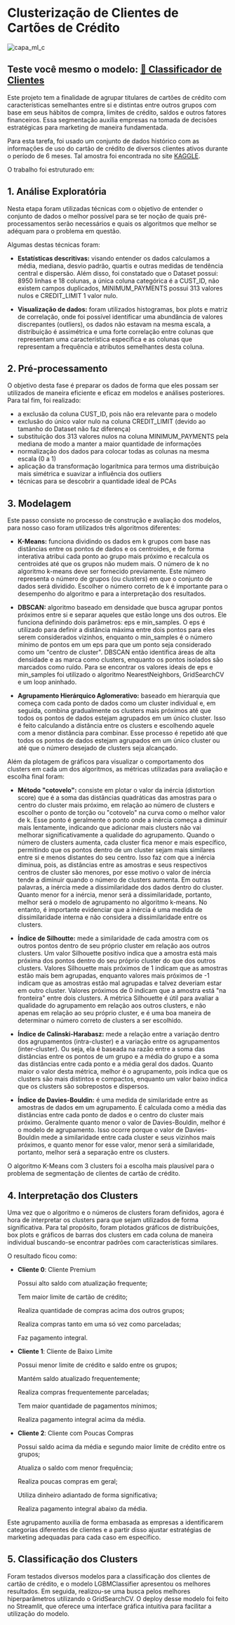 # Clusterização de Clientes de Cartões de Crédito

![capa_ml_c](https://github.com/Cassiophysics/ML_clustering_credit_card/assets/108491443/c9ce7ac3-d02d-4913-a148-5b5b3f485004)

## Teste você mesmo o modelo: [🎯 Classificador de Clientes](https://cassiophysics-ml-clustering-credit-card-streamlitapp-i9mqcy.streamlit.app/)

Este projeto tem a finalidade de agrupar titulares de cartões de crédito com características semelhantes entre si e  distintas entre outros grupos com base em seus hábitos de compra, limites de crédito, saldos e outros fatores financeiros. Essa segmentação auxilia empresas na tomada de decisões estratégicas para marketing de maneira fundamentada.

Para esta tarefa, foi usado um conjunto de dados histórico com as informações de uso do cartão de crédito de diversos clientes ativos durante o período de 6 meses. Tal amostra foi encontrada no site [KAGGLE](https://www.kaggle.com/datasets/arjunbhasin2013/ccdata).

O trabalho foi estruturado em:

## 1. Análise Exploratória

Nesta etapa foram utilizadas técnicas com o objetivo de entender o conjunto de dados o melhor possível para se ter noção de quais pré-processamentos serão necessários e quais os algoritmos que melhor se  adéquam para o problema em questão.

Algumas destas técnicas foram:

- **Estatísticas descritivas:** visando entender os dados calculamos a média, mediana, desvio padrão, quartis e outras medidas de tendência central e dispersão. Além disso, foi constatado que o Dataset possui: 8950 linhas e 18 colunas, a única coluna categórica é a CUST_ID, não existem campos duplicados, MINIMUM_PAYMENTS possui 313 valores nulos e CREDIT_LIMIT 1 valor nulo.

- **Visualização de dados:** foram utilizados histogramas, box plots e matriz de correlação, onde foi possível identificar uma abundância de valores discrepantes (outliers), os dados não estavam na mesma escala, a distribuição é assimétrica e uma forte correlação entre colunas que representam uma característica específica e as colunas que representam a frequência e atributos semelhantes desta coluna.


## 2. Pré-processamento

O objetivo desta fase é preparar os dados de forma que eles possam ser utilizados de maneira eficiente e eficaz em modelos e análises posteriores.
Para tal fim, foi realizado:
- a exclusão da coluna CUST_ID, pois não era relevante para o modelo
- exclusão do único valor nulo na coluna CREDIT_LIMIT (devido ao tamanho do Dataset não faz diferença)
- substituição dos 313 valores nulos na coluna MINIMUM_PAYMENTS pela mediana de modo a manter a maior quantidade de informações
- normalização dos dados para colocar todas as colunas na mesma escala (0 a 1)
- aplicação da transformação logarítmica para termos uma distribuição mais simétrica e suavizar a influência dos outliers
- técnicas para se descobrir a quantidade ideal de PCAs

## 3. Modelagem

Este passo consiste no processo de construção e avaliação dos modelos, para nosso caso foram utilizados três algoritmos diferentes:

- **K-Means:** funciona dividindo os dados em k grupos com base nas distâncias entre os pontos de dados e os centroides, e de forma interativa atribui cada ponto ao grupo mais próximo e recalcula os centroides até que os grupos não mudem mais. O número de k no algoritmo k-means deve ser fornecido previamente. Este número representa o número de grupos (ou clusters) em que o conjunto de dados será dividido. Escolher o número correto de k é importante para o desempenho do algoritmo e para a interpretação dos resultados.

- **DBSCAN:** algoritmo baseado em densidade que busca agrupar pontos próximos entre si e separar aqueles que estão longe uns dos outros. Ele funciona definindo dois parâmetros: eps e min_samples. O eps é utilizado para definir a distância máxima entre dois pontos para eles serem considerados vizinhos, enquanto o min_samples é o número mínimo de pontos em um eps para que um ponto seja considerado como um "centro de cluster". DBSCAN então identifica áreas de alta densidade e as marca como clusters, enquanto os pontos isolados são marcados como ruído. Para se encontrar os valores ideais de eps e min_samples foi utilizado o algoritmo NearestNeighbors, GridSearchCV e um loop aninhado.

- **Agrupamento Hierárquico Aglomerativo:** baseado em hierarquia que começa com cada ponto de dados como um cluster individual e, em seguida, combina gradualmente os clusters mais próximos até que todos os pontos de dados estejam agrupados em um único cluster. Isso é feito calculando a distância entre os clusters e escolhendo aquele com a menor distância para combinar. Esse processo é repetido até que todos os pontos de dados estejam agrupados em um único cluster ou até que o número desejado de clusters seja alcançado.

Além da plotagem de gráficos para visualizar o comportamento dos clusters em cada um dos algoritmos, as métricas utilizadas para avaliação e escolha final foram: 

- **Método "cotovelo":** consiste em plotar o valor da inércia (distortion score) que é a soma das distâncias quadráticas das amostras para o centro do cluster mais próximo, em relação ao número de clusters e escolher o ponto de torção ou "cotovelo" na curva como o melhor valor de k. Esse ponto é geralmente o ponto onde a inércia começa a diminuir mais lentamente, indicando que adicionar mais clusters não vai melhorar significativamente a qualidade do agrupamento. Quando o número de clusters aumenta, cada cluster fica menor e mais específico, permitindo que os pontos dentro de um cluster sejam mais similares entre si e menos distantes do seu centro. Isso faz com que a inércia diminua, pois, as distâncias entre as amostras e seus respectivos centros de cluster são menores, por esse motivo o valor de inércia tende a diminuir quando o número de clusters aumenta. Em outras palavras, a inércia mede a dissimilaridade dos dados dentro do cluster. Quanto menor for a inércia, menor será a dissimilaridade, portanto, melhor será o modelo de agrupamento no algoritmo k-means. No entanto, é importante evidenciar que a inércia é uma medida de dissimilaridade interna e não considera a dissimilaridade entre os clusters.

- **Índice de Silhoutte:** mede a similaridade de cada amostra com os outros pontos dentro de seu próprio cluster em relação aos outros clusters. Um valor Silhouette positivo indica que a amostra está mais próxima dos pontos dentro do seu próprio cluster do que dos outros clusters. Valores Silhouette mais próximos de 1 indicam que as amostras estão mais bem agrupadas, enquanto valores mais próximos de -1 indicam que as amostras estão mal agrupadas e talvez deveriam estar em outro cluster. Valores próximos de 0 indicam que a amostra está "na fronteira" entre dois clusters. A métrica Silhouette é útil para avaliar a qualidade do agrupamento em relação aos outros clusters, e não apenas em relação ao seu próprio cluster, e é uma boa maneira de determinar o número correto de clusters a ser escolhido.

- **Índice de Calinski-Harabasz:** mede a relação entre a variação dentro dos agrupamentos (intra-cluster) e a variação entre os agrupamentos (inter-cluster). Ou seja, ela é baseada na razão entre a soma das distâncias entre os pontos de um grupo e a média do grupo e a soma das distâncias entre cada ponto e a média geral dos dados. Quanto maior o valor desta métrica, melhor é o agrupamento, pois indica que os clusters são mais distintos e compactos, enquanto um valor baixo indica que os clusters são sobrepostos e dispersos.

- **Índice de Davies-Bouldin:** é uma medida de similaridade entre as amostras de dados em um agrupamento. É calculada como a média das distâncias entre cada ponto de dados e o centro do cluster mais próximo. Geralmente quanto menor o valor de Davies-Bouldin, melhor é o modelo de agrupamento. Isso ocorre porque o valor de Davies-Bouldin mede a similaridade entre cada cluster e seus vizinhos mais próximos, e quanto menor for esse valor, menor será a similaridade, portanto, melhor será a separação entre os clusters.

O algoritmo K-Means com 3 clusters foi a escolha mais plausível para o problema de segmentação de clientes de cartão de crédito.

## 4. Interpretação dos Clusters

Uma vez que o algoritmo e o números de clusters foram definidos, agora é hora de interpretar os clusters para que sejam utilizados de forma significativa. Para tal propósito, foram plotados gráficos de distribuições, box plots e gráficos de barras dos clusters em cada coluna de maneira individual buscando-se encontrar padrões com características similares.

O resultado ficou como:

 - **Cliente 0**: Cliente Premium

     Possui alto saldo com atualização frequente;

     Tem maior limite de cartão de crédito;
     
     Realiza quantidade de compras acima dos outros grupos;
     
     Realiza compras tanto em uma só vez como parceladas;
     
     Faz pagamento integral.

- **Cliente 1**: Cliente de Baixo Limite

    Possui menor limite de crédito e saldo entre os grupos;
    
    Mantém saldo atualizado frequentemente;
    
    Realiza compras frequentemente parceladas;
    
    Tem maior quantidade de pagamentos mínimos;
    
    Realiza pagamento integral acima da média.

- **Cliente 2**: Cliente com Poucas Compras

    Possui saldo acima da média e segundo maior limite de crédito entre os grupos;
    
    Atualiza o saldo com menor frequência;
    
    Realiza poucas compras em geral;
    
    Utiliza dinheiro adiantado de forma significativa;
    
    Realiza pagamento integral abaixo da média.

Este agrupamento auxilia de forma embasada as empresas a identificarem categorias diferentes de clientes e a partir disso ajustar estratégias de marketing adequadas para cada caso em específico.

## 5. Classificação dos Clusters

Foram testados diversos modelos para a classificação dos clientes de cartão de crédito, e o modelo LGBMClassifier apresentou os melhores resultados. Em seguida, realizou-se uma busca pelos melhores hiperparâmetros utilizando o GridSearchCV. O deploy desse modelo foi feito no Streamlit, que oferece uma interface gráfica intuitiva para facilitar a utilização do modelo.

